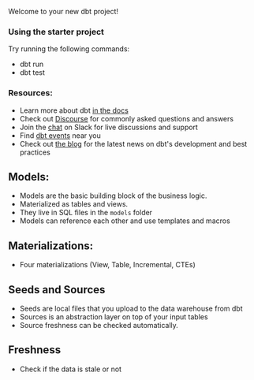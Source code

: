 Welcome to your new dbt project!

### Using the starter project

Try running the following commands:
- dbt run
- dbt test


### Resources:
- Learn more about dbt [in the docs](https://docs.getdbt.com/docs/introduction)
- Check out [Discourse](https://discourse.getdbt.com/) for commonly asked questions and answers
- Join the [chat](https://community.getdbt.com/) on Slack for live discussions and support
- Find [dbt events](https://events.getdbt.com) near you
- Check out [the blog](https://blog.getdbt.com/) for the latest news on dbt's development and best practices

## Models:
- Models are the basic building block of the business logic.
- Materialized as tables and views.
- They live in SQL files in the `models` folder
- Models can reference each other and use templates and macros

## Materializations:
- Four materializations (View, Table, Incremental, CTEs)

## Seeds and Sources
- Seeds are local files that you upload to the data warehouse from dbt
- Sources is an abstraction layer on top of your input tables
- Source freshness can be checked automatically.

## Freshness
- Check if the data is stale or not

